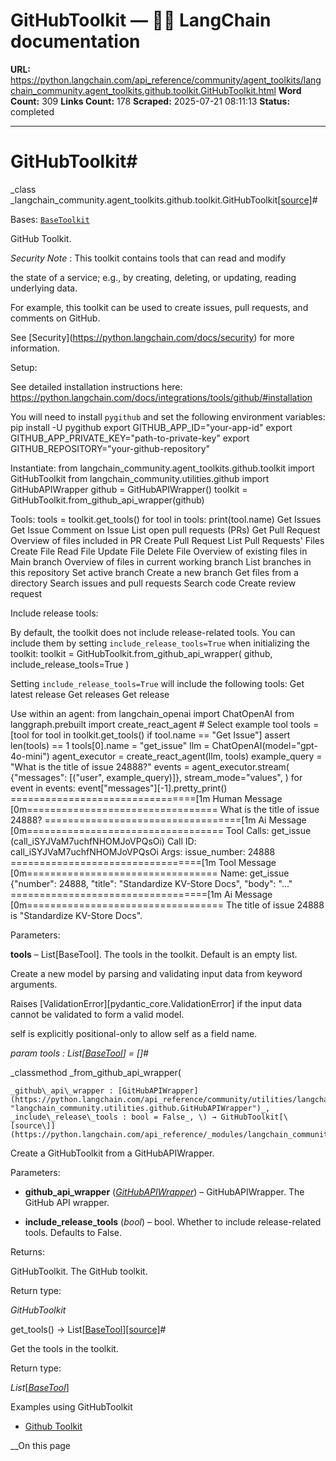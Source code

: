 # GitHubToolkit — 🦜🔗 LangChain  documentation

**URL:** https://python.langchain.com/api_reference/community/agent_toolkits/langchain_community.agent_toolkits.github.toolkit.GitHubToolkit.html
**Word Count:** 309
**Links Count:** 178
**Scraped:** 2025-07-21 08:11:13
**Status:** completed

---

# GitHubToolkit\#

_class _langchain\_community.agent\_toolkits.github.toolkit.GitHubToolkit[\[source\]](https://python.langchain.com/api_reference/_modules/langchain_community/agent_toolkits/github/toolkit.html#GitHubToolkit)\#     

Bases: [`BaseToolkit`](https://python.langchain.com/api_reference/core/tools/langchain_core.tools.base.BaseToolkit.html#langchain_core.tools.base.BaseToolkit "langchain_core.tools.base.BaseToolkit")

GitHub Toolkit.

_Security Note_ : This toolkit contains tools that can read and modify     

the state of a service; e.g., by creating, deleting, or updating, reading underlying data.

For example, this toolkit can be used to create issues, pull requests, and comments on GitHub.

See \[Security\]\(<https://python.langchain.com/docs/security>\) for more information.

Setup:     

See detailed installation instructions here: <https://python.langchain.com/docs/integrations/tools/github/#installation>

You will need to install `pygithub` and set the following environment variables:               pip install -U pygithub     export GITHUB_APP_ID="your-app-id"     export GITHUB_APP_PRIVATE_KEY="path-to-private-key"     export GITHUB_REPOSITORY="your-github-repository"     

Instantiate:                    from langchain_community.agent_toolkits.github.toolkit import GitHubToolkit     from langchain_community.utilities.github import GitHubAPIWrapper          github = GitHubAPIWrapper()     toolkit = GitHubToolkit.from_github_api_wrapper(github)     

Tools:                    tools = toolkit.get_tools()     for tool in tools:         print(tool.name)                    Get Issues     Get Issue     Comment on Issue     List open pull requests (PRs)     Get Pull Request     Overview of files included in PR     Create Pull Request     List Pull Requests' Files     Create File     Read File     Update File     Delete File     Overview of existing files in Main branch     Overview of files in current working branch     List branches in this repository     Set active branch     Create a new branch     Get files from a directory     Search issues and pull requests     Search code     Create review request     

Include release tools:     

By default, the toolkit does not include release-related tools. You can include them by setting `include_release_tools=True` when initializing the toolkit:               toolkit = GitHubToolkit.from_github_api_wrapper(         github, include_release_tools=True     )     

Setting `include_release_tools=True` will include the following tools:               Get latest release     Get releases     Get release     

Use within an agent:                    from langchain_openai import ChatOpenAI     from langgraph.prebuilt import create_react_agent          # Select example tool     tools = [tool for tool in toolkit.get_tools() if tool.name == "Get Issue"]     assert len(tools) == 1     tools[0].name = "get_issue"          llm = ChatOpenAI(model="gpt-4o-mini")     agent_executor = create_react_agent(llm, tools)          example_query = "What is the title of issue 24888?"          events = agent_executor.stream(         {"messages": [("user", example_query)]},         stream_mode="values",     )     for event in events:         event["messages"][-1].pretty_print()                     ================================[1m Human Message [0m=================================          What is the title of issue 24888?     ==================================[1m Ai Message [0m==================================     Tool Calls:     get_issue (call_iSYJVaM7uchfNHOMJoVPQsOi)     Call ID: call_iSYJVaM7uchfNHOMJoVPQsOi     Args:         issue_number: 24888     =================================[1m Tool Message [0m=================================     Name: get_issue          {"number": 24888, "title": "Standardize KV-Store Docs", "body": "..."     ==================================[1m Ai Message [0m==================================          The title of issue 24888 is "Standardize KV-Store Docs".     

Parameters:     

**tools** – List\[BaseTool\]. The tools in the toolkit. Default is an empty list.

Create a new model by parsing and validating input data from keyword arguments.

Raises \[ValidationError\]\[pydantic\_core.ValidationError\] if the input data cannot be validated to form a valid model.

self is explicitly positional-only to allow self as a field name.

_param _tools _: List\[[BaseTool](https://python.langchain.com/api_reference/core/tools/langchain_core.tools.base.BaseTool.html#langchain_core.tools.base.BaseTool "langchain_core.tools.base.BaseTool")\]__ = \[\]_\#     

_classmethod _from\_github\_api\_wrapper\(

    _github\_api\_wrapper : [GitHubAPIWrapper](https://python.langchain.com/api_reference/community/utilities/langchain_community.utilities.github.GitHubAPIWrapper.html#langchain_community.utilities.github.GitHubAPIWrapper "langchain_community.utilities.github.GitHubAPIWrapper")_,     _include\_release\_tools : bool = False_, \) → GitHubToolkit[\[source\]](https://python.langchain.com/api_reference/_modules/langchain_community/agent_toolkits/github/toolkit.html#GitHubToolkit.from_github_api_wrapper)\#     

Create a GitHubToolkit from a GitHubAPIWrapper.

Parameters:     

  * **github\_api\_wrapper** \([_GitHubAPIWrapper_](https://python.langchain.com/api_reference/community/utilities/langchain_community.utilities.github.GitHubAPIWrapper.html#langchain_community.utilities.github.GitHubAPIWrapper "langchain_community.utilities.github.GitHubAPIWrapper")\) – GitHubAPIWrapper. The GitHub API wrapper.

  * **include\_release\_tools** \(_bool_\) – bool. Whether to include release-related tools. Defaults to False.

Returns:     

GitHubToolkit. The GitHub toolkit.

Return type:     

_GitHubToolkit_

get\_tools\(\) → List\[[BaseTool](https://python.langchain.com/api_reference/core/tools/langchain_core.tools.base.BaseTool.html#langchain_core.tools.base.BaseTool "langchain_core.tools.base.BaseTool")\][\[source\]](https://python.langchain.com/api_reference/_modules/langchain_community/agent_toolkits/github/toolkit.html#GitHubToolkit.get_tools)\#     

Get the tools in the toolkit.

Return type:     

_List_\[[_BaseTool_](https://python.langchain.com/api_reference/core/tools/langchain_core.tools.base.BaseTool.html#langchain_core.tools.base.BaseTool "langchain_core.tools.base.BaseTool")\]

Examples using GitHubToolkit

  * [Github Toolkit](https://python.langchain.com/docs/integrations/tools/github/)

__On this page